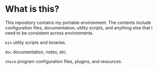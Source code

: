 What is this?
=============

This repository contains my portable environment. The contents include 
configuration files, documentation, utility scripts, and anything else that
I need to be consistent across environments.

`bin` utility scripts and binaries.

`doc` documentation, notes, etc.

`share` program configuration files, plugins, and resources.
